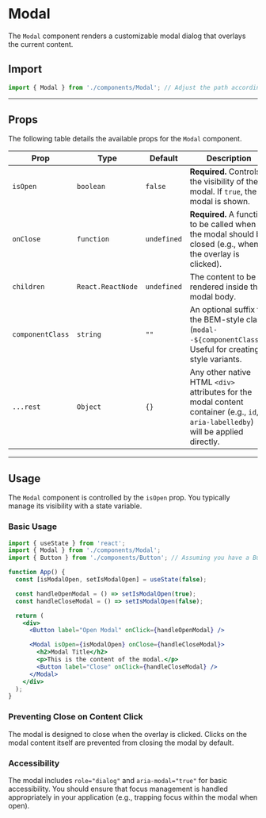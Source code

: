# Modal

The `Modal` component renders a customizable modal dialog that overlays the current content.

## Import

```jsx
import { Modal } from './components/Modal'; // Adjust the path according to your project structure
````

-----

## Props

The following table details the available props for the `Modal` component.

| Prop             | Type              | Default     | Description                                                                                                                               |
| ---------------- | ----------------- | ----------- | ----------------------------------------------------------------------------------------------------------------------------------------- |
| `isOpen`         | `boolean`         | `false`     | **Required.** Controls the visibility of the modal. If `true`, the modal is shown.                                                        |
| `onClose`        | `function`        | `undefined` | **Required.** A function to be called when the modal should be closed (e.g., when the overlay is clicked).                                |
| `children`       | `React.ReactNode` | `undefined` | The content to be rendered inside the modal body.                                                                                         |
| `componentClass` | `string`          | `""`        | An optional suffix for the BEM-style class (`modal--${componentClass}`). Useful for creating style variants.                            |
| `...rest`        | `Object`          | `{}`        | Any other native HTML `<div>` attributes for the modal content container (e.g., `id`, `aria-labelledby`) will be applied directly.      |

-----

## Usage

The `Modal` component is controlled by the `isOpen` prop. You typically manage its visibility with a state variable.

### Basic Usage

```jsx
import { useState } from 'react';
import { Modal } from './components/Modal';
import { Button } from './components/Button'; // Assuming you have a Button component

function App() {
  const [isModalOpen, setIsModalOpen] = useState(false);

  const handleOpenModal = () => setIsModalOpen(true);
  const handleCloseModal = () => setIsModalOpen(false);

  return (
    <div>
      <Button label="Open Modal" onClick={handleOpenModal} />

      <Modal isOpen={isModalOpen} onClose={handleCloseModal}>
        <h2>Modal Title</h2>
        <p>This is the content of the modal.</p>
        <Button label="Close" onClick={handleCloseModal} />
      </Modal>
    </div>
  );
}
```

### Preventing Close on Content Click

The modal is designed to close when the overlay is clicked. Clicks on the modal content itself are prevented from closing the modal by default.

### Accessibility

The modal includes `role="dialog"` and `aria-modal="true"` for basic accessibility. You should ensure that focus management is handled appropriately in your application (e.g., trapping focus within the modal when open).
